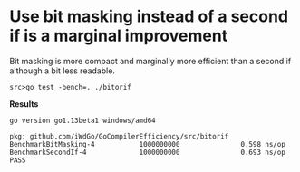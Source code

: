 # Use bit masking instead of a second if is a marginal improvement

Bit masking is more compact and marginally more efficient than a second if although a bit less readable.

`src>go test -bench=. ./bitorif`

**Results**

```
go version go1.13beta1 windows/amd64

pkg: github.com/iWdGo/GoCompilerEfficiency/src/bitorif
BenchmarkBitMasking-4           1000000000               0.598 ns/op
BenchmarkSecondIf-4             1000000000               0.693 ns/op
PASS
```

 
 
 